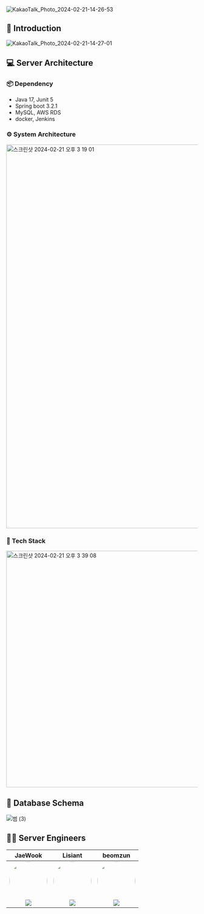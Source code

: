 ![KakaoTalk_Photo_2024-02-21-14-26-53](https://github.com/HiBuy-KUIT/server/assets/57056933/f956bae9-9ce5-4829-8d1e-d88b67fc3e1e)


## 🔎 Introduction
![KakaoTalk_Photo_2024-02-21-14-27-01](https://github.com/HiBuy-KUIT/server/assets/57056933/f71e0b00-c5f2-49f6-956f-9d6de0120951)


## 💻 Server Architecture

### 📦 Dependency
- Java 17, Junit 5
- Spring boot 3.2.1
- MySQL, AWS RDS
- docker, Jenkins


### ⚙️ System Architecture
<img width="1009" alt="스크린샷 2024-02-21 오후 3 19 01" src="https://github.com/HiBuy-KUIT/server/assets/57056933/d87527cf-5273-434f-b7ff-9218d0a9cb0c">

### 📌 Tech Stack
<img width="622" alt="스크린샷 2024-02-21 오후 3 39 08" src="https://github.com/HiBuy-KUIT/server/assets/57056933/891920b5-9d77-4ad5-848b-bbb4d86dc7a3">

## 🔨 Database Schema
![범 (3)](https://github.com/HiBuy-KUIT/server/assets/57056933/bdf56bda-0155-4f7f-a0dc-d1a6b4463965)

## 🙆‍♂️ Server Engineers
|                                                                                                                                                                                                                                                JaeWook                                                                                                                                                                                                                                                 |                                                                                         Lisiant                                                                                          |                                                                                                                                                                                                                                                                  beomzun                                                                                                                                                                                                                                                                  |
|:-------------------------------------------------------------------------------------------------------------------------------------------------------------------------------------------------------------------------------------------------------------------------------------------------------------------------------------------------------------------------------------------------------------------------------------------------------------------------------------------------------:|:-----------------------------------------------------------------------------------------------------------------------------------------------------------------------------------------:|:----------------------------------------------------------------------------------------------------------------------------------------------------------------------------------------------------------------------------------------------------------------------------------------------------------------------------------------------------------------------------------------------------------------------------------------------------------------------------------------------------------------------------------------:|
| <img src="https://avatars.githubusercontent.com/u/57056933?v=4" width="100" height="100" style="border-radius: 50%;"><br/><a href="https://github.com/jaeuk520" target="_blank"><img src="https://img.shields.io/badge/jaeuk520-181717?style=for-the-social&logo=github&logoColor=white"/></a> | <img src="https://avatars.githubusercontent.com/u/79884688?v=4" width="100" height="100" style="border-radius: 50%;"><br/><a href="https://github.com/Lisiant" target="_blank"><img src="https://img.shields.io/badge/Lisiant-181717?style=for-the-social&logo=github&logoColor=white"/></a> |<img src="https://avatars.githubusercontent.com/u/114215578?v=4" width="100" height="100" style="border-radius: 50%;"><br/><a href="https://github.com/beomzun" target="_blank"><img src="https://img.shields.io/badge/beomzun-181717?style=for-the-social&logo=github&logoColor=white"/></a>|
